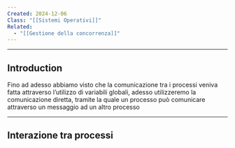 ```yaml
---
Created: 2024-12-06
Class: "[[Sistemi Operativi]]"
Related:
  - "[[Gestione della concorrenza]]"
---
```

---
## Introduction
Fino ad adesso abbiamo visto che la comunicazione tra i processi veniva fatta attraverso l’utilizzo di variabili globali, adesso utilizzeremo la comunicazione diretta, tramite la quale un processo può comunicare attraverso un messaggio ad un altro processo

---
## Interazione tra processi